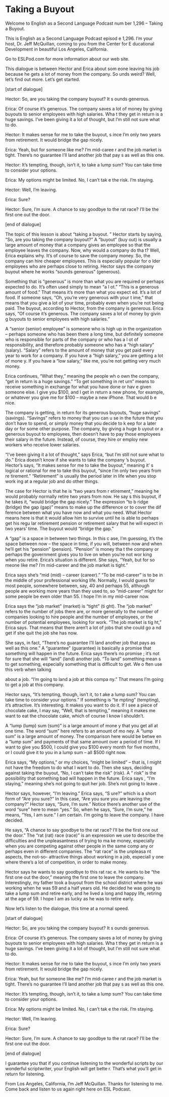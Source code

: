 # Taking a Buyout

Welcome to English as a Second Language Podcast num ber 1,296 – Taking a Buyout.

This is English as a Second Language Podcast episod e 1,296. I’m your host, Dr. Jeff McQuillan, coming to you from the Center for E ducational Development in beautiful Los Angeles, California.

Go to ESLPod.com for more information about our web site.

This dialogue is between Hector and Erica about som eone leaving his job because he gets a lot of money from the company. So unds weird? Well, let’s find out more. Let’s get started.

[start of dialogue]

Hector: So, are you taking the company buyout? It s ounds generous.

Erica: Of course it’s generous. The company saves a  lot of money by giving buyouts to senior employees with high salaries. Wha t they get in return is a huge savings. I’ve been giving it a lot of thought, but I’m still not sure what to do.

Hector: It makes sense for me to take the buyout, s ince I’m only two years from retirement. It would bridge the gap nicely.

Erica: Yeah, but for someone like me? I’m mid-caree r and the job market is tight. There’s no guarantee I’ll land another job that pay s as well as this one.

Hector: It’s tempting, though, isn’t it, to take a lump sum? You can take time to consider your options.

Erica: My options might be limited. No, I can’t tak e the risk. I’m staying.

Hector: Well, I’m leaving.

Erica: Sure?

Hector: Sure, I’m sure. A chance to say goodbye to the rat race? I’ll be the first one out the door.

[end of dialogue]

 The topic of this lesson is about “taking a buyout. ” Hector starts by saying, “So, are you taking the company buyout?” A “buyout” (buy out) is usually a large amount of money that a company gives an employee so  that the employee leaves the company. Now, why would a company do tha t? Well, Erica explains why. It’s of course to save the company money. So, the company can hire cheaper employees. This is especially popular for o lder employees who are perhaps close to retiring. Hector says the company buyout where he works “sounds generous” (generous).

Something that is “generous” is more than what you are required or perhaps expected to do. It’s often used simply to mean “a l ot.” “This is a generous amount of food.” That means it’s more than what you expect ed. It’s a lot of food. If someone says, “Oh, you’re very generous with your t ime,” that means that you give a lot of your time, probably even when you’re not being paid. The buyout, according to Hector, from the company is generous. Erica says, “Of course it’s generous. The company saves a lot of money by givin g buyouts to senior employees with high salaries.”

A “senior (senior) employee” is someone who is high  up in the organization – perhaps someone who has been there a long time, but  definitely someone who is responsible for parts of the company or who has a l ot of responsibility, and therefore probably someone who has a “high salary” (salary). “Salary” refers to the amount of money that you get paid every year to  work for a company. If you have a “high salary,” you are getting a lot of mone y. If you have a “low salary,” like me, you’re not getting very much money.

Erica continues, “What they,” meaning the people wh o own the company, “get in return is a huge savings.” “To get something in ret urn” means to receive something in exchange for what you have done or hav e given someone else. I give you $100, and I get in return a new phone, for  example, or whatever you give me for $100 – maybe a new iPhone. That would b e nice.

The company is getting, in return for its generous buyouts, “huge savings” (savings). “Savings” refers to money that you can u se in the future that you don’t have to spend, or simply money that you decide to k eep for a later day or for some other purpose. The company, by giving a huge b uyout or a generous buyout to employees, then doesn’t have to pay those  employees their salary in the future. Instead, of course, they hire or employ  new workers who receive lower salaries.

“I’ve been giving it a lot of thought,” says Erica,  “but I’m still not sure what to do.” Erica doesn’t know if she wants to take the company ’s buyout. Hector’s says, “It makes sense for me to take the buyout,” meaning it’ s logical or rational for me to take this buyout, “since I’m only two years from re tirement.” “Retirement” is usually the period later in life when you stop work ing at a regular job and do other things.

The case for Hector is that he is “two years from r etirement,” meaning he would probably normally retire two years from now. He say s this buyout, if he takes it, “would bridge the gap nicely.” The expression “to b ridge (bridge) the gap (gap)” means to make up the difference or to cover the dif ference between what you have now and what you need. What Hector means here is that it would allow him to survive until he is able to perhaps get his regu lar retirement pension or retirement salary that he will expect in two years’  time. The buyout would “bridge the gap.”

A “gap” is a space in between two things. In this c ase, I’m guessing, it’s the space between now – the space in time, if you will,  between now and when he’ll get his “pension” (pension). “Pension” is money tha t the company or perhaps the government gives you to live on when you’re not wor king when you retire. Erica’s situation is different. She says, “Yeah, but for so meone like me? I’m mid-career and the job market is tight.”

Erica says she’s “mid (mid) – career (career).” “To  be mid-career” is to be in the middle of your professional working life. Normally,  I would guess for most people, somewhere between, say, 40 and perhaps 55, although  people are working more years than they used to, so “mid-career” might for some people be even older than 55. I hope I’m in my mid-career now.

Erica says the “job market” (market) is “tight” (ti ght). The “job market” refers to the number of jobs there are, or more generally to the number of companies looking to hire people and the number of employees,  or the number of potential employees, looking for work. “The job market is tig ht,” Erica says. That means that there aren’t a lot of jobs that she could go a nd get if she quit the job she has now.

She says, in fact, “There’s no guarantee I’ll land another job that pays as well as this one.” A “guarantee” (guarantee) is basically a  promise that something will happen in the future. Erica says there’s no promise ; it’s not for sure that she will “land” (land) another job. “To land” something mean s to get something, especially something that is difficult to get. We o ften use this verb when talking

about a job. “I’m going to land a job at this compa ny.” That means I’m going to get a job at this company.

Hector says, “It’s tempting, though, isn’t it, to t ake a lump sum? You can take time to consider your options.” If something is “te mpting” (tempting), it’s attractive. It’s interesting. It makes you want to do it. If I see a piece of chocolate cake, I may say, “Well, that is tempting,” meaning it makes me want to eat the chocolate cake, which of course I know I shouldn’t.

A “lump (lump) sum (sum)” is a large amount of mone y that you get all at one time. The word “sum” here refers to an amount of mo ney. A “lump sum” is a large amount of money. The comparison here would be betwe en a “lump sum” and payments of that same amount over a period of time.  If I want to give you $500, I could give you $100 every month for five months, or  I could give it to you in a lump sum – all $500 right now.

Erica says, “My options,” or my choices, “might be limited” – that is, I might not have the freedom to do what I want to do. Then she says, deciding against taking the buyout, “No, I can’t take the risk” (risk). A “ risk” is the possibility that something bad will happen in the future. Erica says , “I’m staying,” meaning she’s not going to quit her job. She’s not going to leave .

Hector says, however, “I’m leaving.” Erica says, “S ure?” which is a short form of “Are you sure?” In this case, “Are you sure you are  leaving the company?” Hector says, “Sure, I’m sure.” Notice there’s another use of the word “sure” here to mean “yes.” So, when he says, “Sure, I’m sure,” he means, “Yes, I am sure.” I am certain. I’m going to leave the company. I have decided.

He says, “A chance to say goodbye to the rat race? I’ll be the first one out the door.” The “rat (rat) race (race)” is an expression  we use to describe the difficulties and the unpleasantness of trying to ma ke money, especially when you are competing against other people in the same comp any or perhaps even in different companies. The “rat race” is the unpleasa nt aspects, the not-so- attractive things about working in a job, especiall y one where there’s a lot of competition, in order to make money.

Hector says he wants to say goodbye to this rat rac e. He wants to be “the first one out the door,” meaning the first one to leave the company. Interestingly, my father took a buyout from the school district where  he was working when he was 59 and a half years old. He decided he was going to  take a lump sum and retire early, and he lived a long and happy life, retiring  at the age of 59. I hope I am as lucky as he was to retire early.

 Now let’s listen to the dialogue, this time at a normal speed.

[start of dialogue]

Hector: So, are you taking the company buyout? It s ounds generous.

Erica: Of course it’s generous. The company saves a  lot of money by giving buyouts to senior employees with high salaries. Wha t they get in return is a huge savings. I’ve been giving it a lot of thought, but I’m still not sure what to do.

Hector: It makes sense for me to take the buyout, s ince I’m only two years from retirement. It would bridge the gap nicely.

Erica: Yeah, but for someone like me? I’m mid-caree r and the job market is tight. There’s no guarantee I’ll land another job that pay s as well as this one.

Hector: It’s tempting, though, isn’t it, to take a lump sum? You can take time to consider your options.

Erica: My options might be limited. No, I can’t tak e the risk. I’m staying.

Hector: Well, I’m leaving.

Erica: Sure?

Hector: Sure, I’m sure. A chance to say goodbye to the rat race? I’ll be the first one out the door.

[end of dialogue]

I guarantee you that if you continue listening to the wonderful scripts by our wonderful scriptwriter, your English will get bette r. That’s what you’ll get in return for listening.

From Los Angeles, California, I’m Jeff McQuillan. Thanks for listening to me. Come back and listen to us again right here on ESL Podcast.

